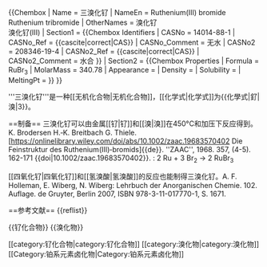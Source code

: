 {{Chembox
| Name = 三溴化钌
| NameEn = Ruthenium(III) bromide<BR>Ruthenium tribromide
| OtherNames = 溴化钌<BR>溴化钌(III)
| Section1 = {{Chembox Identifiers
|  CASNo = 14014-88-1
|  CASNo_Ref = {{cascite|correct|CAS}}
|  CASNo_Comment = 无水
|  CASNo2 = 208346-19-4
|  CASNo2_Ref = {{cascite|correct|CAS}}
|  CASNo2_Comment = 水合
}}
| Section2 = {{Chembox Properties
|  Formula = RuBr<sub>3</sub>
|  MolarMass = 340.78
|  Appearance = 
|  Density = 
|  Solubility = 
|  MeltingPt = 
}}
}}

'''三溴化钌'''是一种[[无机化合物|无机化合物]]，[[化学式|化学式]]为{{化學式|釕|溴|3}}。

==制备==
三溴化钌可以由金属[[钌|钌]]和[[溴|溴]]在450°C和加压下反应得到。<ref>K. Brodersen H.‐K. Breitbach G. Thiele. [https://onlinelibrary.wiley.com/doi/abs/10.1002/zaac.19683570402 Die Feinstruktur des Ruthenium(III)‐bromids]{{de}}. ''ZAAC'', 1968. 357, (4-5). 162-171 {{doi|10.1002/zaac.19683570402}}.</ref>
: 2 Ru + 3 Br<sub>2</sub> → 2 RuBr<sub>3</sub>

[[四氧化钌|四氧化钌]]和[[氢溴酸|氢溴酸]]的反应也能制得三溴化钌。<ref>A. F. Holleman, E. Wiberg, N. Wiberg: Lehrbuch der Anorganischen Chemie. 102. Auflage. de Gruyter, Berlin 2007, ISBN 978-3-11-017770-1, S. 1671.</ref>

==参考文献==
{{reflist}}

{{钌化合物}}
{{溴化物}}

[[category:钌化合物|category:钌化合物]]
[[category:溴化物|category:溴化物]]
[[Category:铂系元素卤化物|Category:铂系元素卤化物]]
